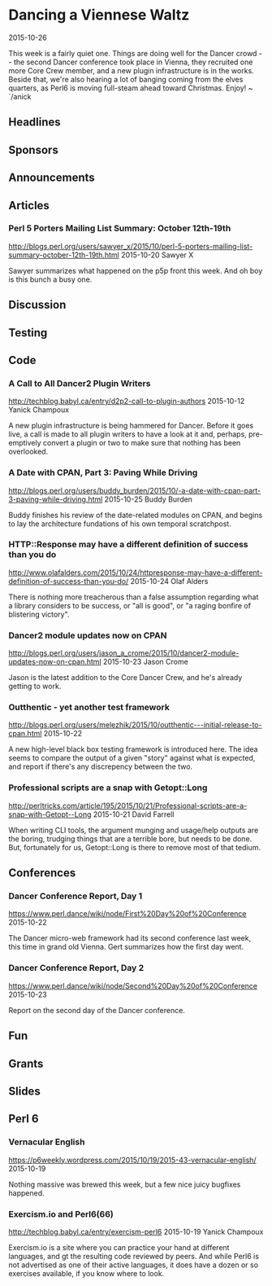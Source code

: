 # Dancing a Viennese Waltz
2015-10-26

This week is a fairly quiet one. Things are doing well for the Dancer crowd --
the second Dancer conference took place in
Vienna, they recruited one more Core Crew member, and a new plugin
infrastructure is in the works. Beside that, we're also hearing a lot of
banging coming from the elves quarters, as Perl6 is moving full-steam ahead
toward Christmas. Enjoy! ~ `/anick 




## Headlines

## Sponsors

## Announcements

## Articles

### Perl 5 Porters Mailing List Summary: October 12th-19th
http://blogs.perl.org/users/sawyer_x/2015/10/perl-5-porters-mailing-list-summary-october-12th-19th.html
2015-10-20
Sawyer X

Sawyer summarizes what happened on the p5p front this week. And oh boy is this
bunch a busy one.


## Discussion


## Testing

## Code

### A Call to All Dancer2 Plugin Writers
http://techblog.babyl.ca/entry/d2p2-call-to-plugin-authors
2015-10-12
Yanick Champoux

A new plugin infrastructure is being hammered for Dancer. Before it goes live,
a call is made to all plugin writers to have a look at it and, perhaps,
pre-emptively convert a plugin or two to make sure that nothing has been
overlooked.

### A Date with CPAN, Part 3: Paving While Driving
http://blogs.perl.org/users/buddy_burden/2015/10/-a-date-with-cpan-part-3-paving-while-driving.html
2015-10-25
Buddy Burden

Buddy finishes his review of the date-related modules on CPAN, and begins to
lay the architecture fundations of his own temporal scratchpost.

### HTTP::Response may have a different definition of success than you do
http://www.olafalders.com/2015/10/24/httpresponse-may-have-a-different-definition-of-success-than-you-do/
2015-10-24
Olaf Alders

There is nothing more treacherous than a false assumption regarding what a
library considers to be success, or "all is good", or "a raging bonfire of
blistering victory". 

### Dancer2 module updates now on CPAN
http://blogs.perl.org/users/jason_a_crome/2015/10/dancer2-module-updates-now-on-cpan.html
2015-10-23
Jason Crome

Jason is the latest addition to the Core Dancer Crew, and he's already getting
to work.

### Outthentic - yet another test framework 
http://blogs.perl.org/users/melezhik/2015/10/outthentic---initial-release-to-cpan.html
2015-10-22

A new high-level black box testing framework is introduced here. The idea
seems to compare the output of a given "story" against what is expected, and
report if there's any discrepency between the two.


### Professional scripts are a snap with Getopt::Long
http://perltricks.com/article/195/2015/10/21/Professional-scripts-are-a-snap-with-Getopt--Long
2015-10-21
David Farrell

When writing CLI tools, the argument munging and usage/help outputs are the
boring, trudging things that are a terrible bore, but needs to be done. But,
fortunately for us, Getopt::Long is there to remove most of that tedium.

## Conferences 


### Dancer Conference Report, Day 1
https://www.perl.dance/wiki/node/First%20Day%20of%20Conference
2015-10-22

The Dancer micro-web framework had its second conference last week, this time
in grand old Vienna. Gert summarizes how the first day went.

### Dancer Conference Report, Day 2
https://www.perl.dance/wiki/node/Second%20Day%20of%20Conference
2015-10-23

Report on the second day of the Dancer conference.

## Fun

## Grants

## Slides

## Perl 6

### Vernacular English
https://p6weekly.wordpress.com/2015/10/19/2015-43-vernacular-english/
2015-10-19

Nothing massive was brewed this week, but a few nice juicy bugfixes happened.

### Exercism.io and Perl6(66)
http://techblog.babyl.ca/entry/exercism-perl6
2015-10-19
Yanick Champoux

Exercism.io is a site where you can practice your hand at different languages,
and gt the resulting code reviewed by peers. And while Perl6 is not advertised
as one of their active languages, it does have a dozen or so exercises
available, if you know where to look.

